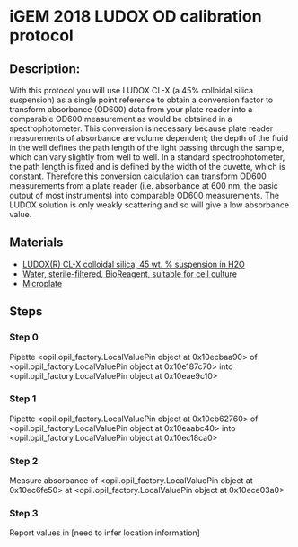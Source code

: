# iGEM 2018 LUDOX OD calibration protocol

## Description:

With this protocol you will use LUDOX CL-X (a 45% colloidal silica suspension) as a single point reference to
obtain a conversion factor to transform absorbance (OD600) data from your plate reader into a comparable
OD600 measurement as would be obtained in a spectrophotometer. This conversion is necessary because plate
reader measurements of absorbance are volume dependent; the depth of the fluid in the well defines the path
length of the light passing through the sample, which can vary slightly from well to well. In a standard
spectrophotometer, the path length is fixed and is defined by the width of the cuvette, which is constant.
Therefore this conversion calculation can transform OD600 measurements from a plate reader (i.e. absorbance
at 600 nm, the basic output of most instruments) into comparable OD600 measurements. The LUDOX solution
is only weakly scattering and so will give a low absorbance value.



 ## Materials
* [LUDOX(R) CL-X colloidal silica, 45 wt. % suspension in H2O](https://identifiers.org/pubchem.substance:24866361)
* [Water, sterile-filtered, BioReagent, suitable for cell culture](https://identifiers.org/pubchem.substance:24901740)
* [Microplate](http://identifiers.org/NCIT:C43377)

 ## Steps
### Step 0
Pipette <opil.opil_factory.LocalValuePin object at 0x10ecbaa90> of <opil.opil_factory.LocalValuePin object at 0x10e187c70> into <opil.opil_factory.LocalValuePin object at 0x10eae9c10>

### Step 1
Pipette <opil.opil_factory.LocalValuePin object at 0x10eb62760> of <opil.opil_factory.LocalValuePin object at 0x10eaabc40> into <opil.opil_factory.LocalValuePin object at 0x10ec18ca0>

### Step 2
Measure absorbance of <opil.opil_factory.LocalValuePin object at 0x10ec6fe50> at <opil.opil_factory.LocalValuePin object at 0x10ece03a0>

### Step 3
Report values in [need to infer location information]

